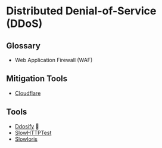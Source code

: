 # Distributed Denial-of-Service (DDoS)

## Glossary

- Web Application Firewall (WAF)

## Mitigation Tools

- [Cloudflare](/cloudflare/README.md)

## Tools

- [Ddosify](/ddosify.md) 🌟
- [SlowHTTPTest](/slowhttptest.md)
- [Slowloris](/slowloris.md)

<!--
torshammer
-->
